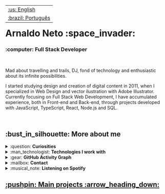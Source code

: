 <table align="right">
 <tr><td><a href="https://github.com/acn3to/acn3to/blob/main/readme-en.md">:us: English</a></td></tr>
 <tr><td><a href="https://github.com/acn3to/acn3to/blob/main/readme.md">:brazil: Português</a></td></tr>
</table>

<h1>Arnaldo Neto :space_invader:</h1>
<h3>:computer: Full Stack Developer</h3>
  
<br>
 
Mad about travelling and trails, DJ, fond of technology and enthusiastic about its infinite possibilities.

I started studying design and creation of digital content in 2011, when I specialized in Web Design and vector ilustration with Adobe Illustrator. Currently focusing on Full Stack Web Development, I have accumulated experience, both in Front-end and Back-end, through projects developed with JavaScript, TypeScript, React, Node.js and SQL.

<br>

<h2>:bust_in_silhouette: More about me</h2>

<details>
 <summary>:question: <strong>Curiosities</strong></summary>
  <br>
    <div align="left">
:rocket: &nbsp; I work as a Full Stack Developer at <a href="https://www.linkedin.com/company/saltsystems/" target="_blank">Salt Systems</a>, developing applications in both Backend and Frontend, building API Rests, implementing automated solutions via WhatsApp and Telegram and providing environment maintenance in AWS and Docker.
    </div>
  <br>
    <div align="left">
:seedling: &nbsp; I'm always learning <strong>JavaScript</strong>, <strong>TypeScript</strong>, <strong>Node</strong> and <strong>React</strong>.
    </div>
  <br>
  <div align="left">
:speech_balloon: &nbsp; Ask me about <strong>anything</strong>! If I can help, it will be a pleasure!
  </div>
  <br>
</details>

<details>
 <summary>:man_technologist: <strong>Technologies I work with</strong></summary>
  <br>
    <div align="center">
      <a href="https://developer.mozilla.org/pt-BR/docs/Web/HTML" target="_blank">
        <img align="center" alt="HTML-Icon" height="60" width="60" src="https://cdn.jsdelivr.net/gh/devicons/devicon/icons/html5/html5-plain-wordmark.svg">&nbsp
      </a>
      <a href="https://developer.mozilla.org/pt-BR/docs/Web/HTML" target="_blank">
        <img align="center" alt="CSS-Icon" height="60" width="60" src="https://cdn.jsdelivr.net/gh/devicons/devicon/icons/css3/css3-plain-wordmark.svg">&nbsp
      </a>
      <a href="https://developer.mozilla.org/pt-BR/docs/Web/JavaScript" target="_blank">
        <img align="center" alt="Js-Icon" height="60" width="60" src="https://cdn.jsdelivr.net/gh/devicons/devicon/icons/javascript/javascript-plain.svg">&nbsp
      </a>
      <a href="https://www.typescriptlang.org/" target="_blank">
        <img align="center" alt="Ts-Icon" height="60" width="60" src="https://cdn.jsdelivr.net/gh/devicons/devicon/icons/typescript/typescript-plain.svg">
      </a>
    </div>    
  <br>
    <div align="center">
      <a href="https://getbootstrap.com/" target="_blank">
        <img align="center" alt="Bootstrap-Icon" height="60" width="60" src="https://cdn.jsdelivr.net/gh/devicons/devicon/icons/bootstrap/bootstrap-plain-wordmark.svg">&nbsp
      </a>
      <a href="https://sass-lang.com/" target="_blank">
        <img align="center" alt="Sass-Icon" height="60" width="60" src="https://cdn.jsdelivr.net/gh/devicons/devicon/icons/sass/sass-original.svg">&nbsp
      </a>
      <a href="https://tailwindcss.com/" target="_blank">
        <img align="center" alt="TailwindCSS-Icon" height="60" width="60" src="https://cdn.jsdelivr.net/gh/devicons/devicon/icons/tailwindcss/tailwindcss-plain.svg">
      </a>
    </div>    
  <br>
    <div align="center">
      <a href="https://pt-br.reactjs.org/" target="_blank">
        <img align="center" alt="React-Icon" height="60" width="60" src="https://cdn.jsdelivr.net/gh/devicons/devicon/icons/react/react-original-wordmark.svg">&nbsp
      </a>
      <a href="https://nextjs.org/" target="_blank">
        <img align="center" alt="Next-Icon" height="60" width="60" src="https://cdn.jsdelivr.net/gh/devicons/devicon/icons/nextjs/nextjs-line.svg">
      </a>
    </div>
  <br>
    <div align="center">
      <a href="https://nodejs.org/" target="_blank">
        <img align="center" alt="Node-Icon" height="60" width="60" src="https://cdn.jsdelivr.net/gh/devicons/devicon/icons/nodejs/nodejs-plain.svg">&nbsp
      </a>
      <a href="https://expressjs.com/" target="_blank">
        <img align="center" alt="Express-Icon" height="60" width="60" src="https://cdn.jsdelivr.net/gh/devicons/devicon/icons/express/express-original.svg">
      </a>
    </div>
  <br> 
    <div align="center">
      <a href="https://www.postgresql.org/" target="_blank">
        <img align="center" alt="PostgreSQL-Icon" height="60" width="60" src="https://cdn.jsdelivr.net/gh/devicons/devicon/icons/postgresql/postgresql-plain-wordmark.svg">&nbsp
      </a>
      <a href="https://www.mongodb.com/home" target="_blank">
        <img align="center" alt="MongoDB-Icon" height="60" width="60" src="https://cdn.jsdelivr.net/gh/devicons/devicon/icons/mongodb/mongodb-plain-wordmark.svg">
      </a>
    </div>
  <br>
</details>

<details>
 <summary>:gear: <strong>GitHub Activity Graph</strong></summary>
  <br>
    <div align="center">
      <img height="150em" src="https://github-profile-summary-cards.vercel.app/api/cards/stats?username=acn3to&theme=nord_dark"/>
    </div>    
  <br>
    <div align="center">
      <img height="150em" src="https://github-profile-summary-cards.vercel.app/api/cards/repos-per-language?username=acn3to&hide=java&theme=nord_dark"/>
      <img height="150em" src="https://github-profile-summary-cards.vercel.app/api/cards/most-commit-language?username=acn3to&theme=nord_dark"/>
    </div>
  <br>
    <div align="center">
      <img height="150em" src="https://github-profile-summary-cards.vercel.app/api/cards/profile-details?username=acn3to&theme=nord_dark"/>
    </div>
  <br> 
    <div align="center">
      <img height="150em" src="https://github-readme-streak-stats.herokuapp.com/?user=acn3to&hide_border=true&date_format=M%20j%5B%2C%20Y%5D&background=2D3742&stroke=2D3742&ring=6bbbca&fire=6bbbca&currStreakNum=fff&sideNums=6bbbca&currStreakLabel=6bbbca&sideLabels=fff&dates=fff"/>
    </div>
  <br>
</details>

<details>
 <summary>:mailbox: <strong>Contact</strong></summary>
  <br>
    <div align="center">
      <a href="mailto:costanetoow@gmail.com" target="_blank">
        <img align="center" height="40em" src="https://img.shields.io/badge/-Gmail-05122A?style=flat&logo=gmail" alt="gmail"/> 
      </a>
      <a href="https://discordapp.com/users/366398902846619649/" target="_blank">
        <img align="center" height="40em" src="https://img.shields.io/badge/-Discord-05122A?style=flat&logo=discord" alt="discord"/>
      </a>
    </div>    
  <br>
    <div align="center">
      <a href="https://www.linkedin.com/in/arnaldo-fullstack/" target="_blank">
        <img align="center" height="40em" src="https://img.shields.io/badge/-LinkedIn-05122A?style=flat&logo=linkedin" alt="linkedin"/>
      </a>
      <a href="https://www.instagram.com/acn3to/" target="_blank">
        <img align="center" height="40em" src="https://img.shields.io/badge/-Instagram-05122A?style=flat&logo=instagram" alt="instagram"/>
      </a>
    </div>
  <br> 
</details>

<details>
 <summary>:musical_note: <strong>Listening on Spotify</strong></summary>
  <br>
  <div align="center">
    <a href="https://github.com/acn3to">
    <img alt="Spotify" src="https://spotify-recently-played-readme.vercel.app/api?user=22x3z2opku3q4cig6csrgdk3a">
  </div>
</details>
 
<h2>:pushpin: Main projects :arrow_heading_down:</h2>